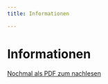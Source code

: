 ```yaml
---
title: Informationen

---
```

# Informationen

[Nochmal als PDF zum nachlesen](https://bellessem.netlify.app/admin/Forestry.io%20Interface%20&%20Markdown.pdf "Allgemeine Informationen zur Oberfläche")